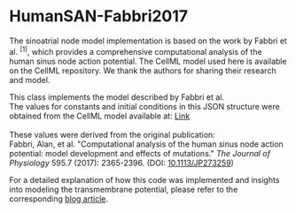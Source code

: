 # HumanSAN-Fabbri2017
<p>The sinoatrial node model implementation is based on the work by Fabbri et al. <sup>[1]</sup>, which provides a comprehensive computational analysis of the human sinus node action potential. The CellML model used here is available on the CellML repository. We thank the authors for sharing their research and model.</p>

<p>This class implements the model described by Fabbri et al.<br>
The values for constants and initial conditions in this JSON structure were obtained from the CellML model available at: <a href="https://models.cellml.org/e/568/HumanSAN_Fabbri_Fantini_Wilders_Severi_2017.cellml/view">Link</a><br><br>
These values were derived from the original publication:<br>
Fabbri, Alan, et al. "Computational analysis of the human sinus node action potential: model development and effects of mutations." <i>The Journal of Physiology</i> 595.7 (2017): 2365-2396. (DOI: <a href="https://doi.org/10.1113/JP273259">10.1113/JP273259</a>)</p>

<p>For a detailed explanation of how this code was implemented and insights into modeling the transmembrane potential, please refer to the corresponding <a href="https://cellularsyntax.github.io/2023/08/12/modeling-the-human-sinoatrial-node.html">blog article</a>.</p>
